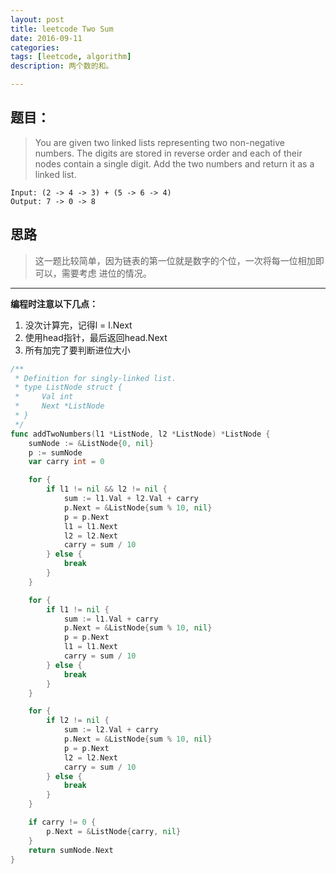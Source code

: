 ```yaml
---
layout: post
title: leetcode Two Sum
date: 2016-09-11
categories:     
tags: [leetcode, algorithm]
description: 两个数的和。

---
```

## 题目：
> You are given two linked lists representing two non-negative numbers.
> The digits are stored in reverse order and each of their nodes 
> contain a single digit. Add the two numbers and return it as 
> a linked list.
    
```
Input: (2 -> 4 -> 3) + (5 -> 6 -> 4)
Output: 7 -> 0 -> 8
```

## 思路
> 这一题比较简单，因为链表的第一位就是数字的个位，一次将每一位相加即可以，需要考虑
> 进位的情况。

---
**编程时注意以下几点：**

1. 没次计算完，记得l = l.Next
2. 使用head指针，最后返回head.Next
3. 所有加完了要判断进位大小

```go
/**
 * Definition for singly-linked list.
 * type ListNode struct {
 *     Val int
 *     Next *ListNode
 * }
 */
func addTwoNumbers(l1 *ListNode, l2 *ListNode) *ListNode {
    sumNode := &ListNode{0, nil}
    p := sumNode
    var carry int = 0

    for {
        if l1 != nil && l2 != nil {
            sum := l1.Val + l2.Val + carry
            p.Next = &ListNode{sum % 10, nil}
            p = p.Next
            l1 = l1.Next
            l2 = l2.Next
            carry = sum / 10
        } else {
            break
        }
    }

    for {
        if l1 != nil {
            sum := l1.Val + carry
            p.Next = &ListNode{sum % 10, nil}
            p = p.Next
            l1 = l1.Next
            carry = sum / 10
        } else {
            break
        }
    }

    for {
        if l2 != nil {
            sum := l2.Val + carry
            p.Next = &ListNode{sum % 10, nil}
            p = p.Next
            l2 = l2.Next
            carry = sum / 10
        } else {
            break
        }
    }

    if carry != 0 {
        p.Next = &ListNode{carry, nil}
    }
    return sumNode.Next
}
```